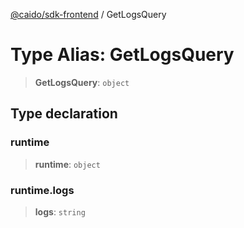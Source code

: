 [@caido/sdk-frontend](../index.md) / GetLogsQuery

# Type Alias: GetLogsQuery

> **GetLogsQuery**: `object`

## Type declaration

### runtime

> **runtime**: `object`

### runtime.logs

> **logs**: `string`
